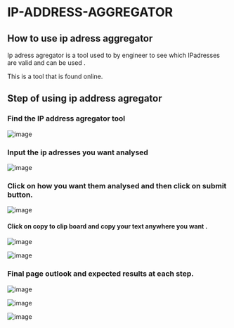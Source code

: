 # IP-ADDRESS-AGGREGATOR
## How to use ip adress aggregator

Ip adress agregator is a tool used to by engineer to see which IPadresses are valid and can be used .

This is a tool that is found online.

## Step of using ip address agregator

### Find the IP address agregator tool

![image](https://github.com/NANA-2016/IP-ADRESS-AGGREGATOR/assets/141503408/4336f7e9-5d24-42ac-986d-d707b2701330)

### Input the ip adresses you want analysed

![image](https://github.com/NANA-2016/IP-ADRESS-AGGREGATOR/assets/141503408/b574461f-0fba-450e-b6b2-1f1409b22118)


### Click on how you want them analysed and then click on submit button.

![image](https://github.com/NANA-2016/IP-ADRESS-AGGREGATOR/assets/141503408/c2dceb2e-7181-4516-a4be-6cb55786abc2)

#### Click on copy to clip board and copy your text anywhere you want .

![image](https://github.com/NANA-2016/IP-ADRESS-AGGREGATOR/assets/141503408/3ff17af5-54d9-4190-92dc-5ce41b66a228)

![image](https://github.com/NANA-2016/IP-ADRESS-AGGREGATOR/assets/141503408/acb044ca-b751-42ce-b12e-f21b65387bbe)

### Final page outlook and expected results at each step.

![image](https://github.com/NANA-2016/IP-ADRESS-AGGREGATOR/assets/141503408/5da4aac2-04a5-4adb-a3f9-fc4897df78ec)

![image](https://github.com/NANA-2016/IP-ADRESS-AGGREGATOR/assets/141503408/9d7160c3-a806-44bb-851c-ac39d1a1c26c)

![image](https://github.com/NANA-2016/IP-ADRESS-AGGREGATOR/assets/141503408/338a38c6-5f27-4ace-84c8-c4c6b4ca99a8)

